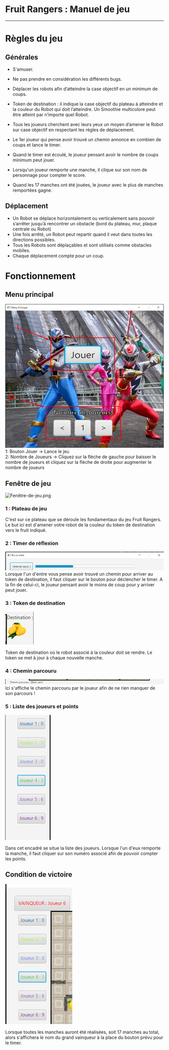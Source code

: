 # Fruit Rangers : Manuel de jeu
-------------------------------------------
 
# Règles du jeu
## Générales
- S'amuser.
- Ne pas prendre en considération les différents bugs.

- Déplacer les robots afin d’atteindre la case objectif en un minimum de coups.

- Token de destination : il indique la case objectif du plateau à atteindre et la couleur du Robot qui doit l’atteindre. Un Smoothie multicolore peut être atteint par n’importe quel Robot.

- Tous les joueurs cherchent avec leurs yeux un moyen d’amener le Robot sur case objectif en respectant les règles de déplacement.
- Le 1er joueur qui pense avoir trouvé un chemin annonce en combien de coups et lance le timer.
- Quand le timer est écoulé, le joueur pensant avoir le nombre de coups minimum peut jouer.
- Lorsqu'un joueur remporte une manche, il clique sur son nom de personnage pour compter le score.
- Quand les 17 manches ont été jouées, le joueur avec le plus de manches remportées gagne.

## Déplacement
- Un Robot se déplace horizontalement ou verticalement sans pouvoir s’arrêter jusqu’à rencontrer un obstacle (bord du plateau, mur, plaque centrale ou Robot)
- Une fois arrêté, un Robot peut repartir quand il veut dans toutes les directions possibles.
- Tous les Robots sont déplaçables et sont utilisés comme obstacles mobiles.
- Chaque déplacement compte pour un coup.

# Fonctionnement

## Menu principal
![Menu-principal.png](Readme-images/Menu-principal.png)
1: Bouton Jouer -> Lance le jeu \
2: Nombre de Joueurs -> Cliquez sur la flèche de gauche pour baisser le nombre de joueurs et cliquez sur la flèche de droite pour augmenter le nombre de joueurs

## Fenêtre de jeu
![Fenêtre-de-jeu.png](Readme-images/Fenêtre-de-jeu.png)
### 1 : Plateau de jeu

C'est sur ce plateau que se déroule les fondamentaux du jeu Fruit Rangers. Le but ici est d'amener votre robot de la couleur du token de destination vers le fruit indiqué. 

### 2 : Timer de réflexion
![Timer.png](Readme-images/Timer.png)
Lorsque l'un d'entre vous pense avoir trouvé un chemin pour arriver au token de destination, il faut cliquer sur le bouton pour déclencher le timer. A la fin de celui-ci, le joueur pensant avoir le moins de coup pour y arriver peut jouer.

### 3 : Token de destination
![Token-destination.png](Readme-images/Token-destination.png)

Token de destination où le robot associé à la couleur doit se rendre. Le token se met à jour à chaque nouvelle manche.

### 4 : Chemin parcouru
![Chemin-parcouru.png](Readme-images/Chemin-parcouru.png)
Ici s'affiche le chemin parcouru par le joueur afin de ne rien manquer de son parcours !

### 5 : Liste des joueurs et points
![Players.png](Readme-images/Players.png)

Dans cet encadré se situe la liste des joueurs. Lorsque l'un d'eux remporte la manche, il faut cliquer sur son numéro associé afin de pouvoir compter les points.

## Condition de victoire
![Victory.png](Readme-images/Victory.png)

Lorsque toutes les manches auront été réalisées, soit 17 manches au total, alors s'affichera le nom du grand vainqueur à la place du bouton prévu pour le timer.